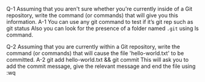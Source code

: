 
Q-1 Assuming that you aren't sure whether you're currently inside of a Git repository, write the command (or commands) that will give you this information.
A-1 You can use any git command to test if it’s git rep such as
git status
Also you can look for the presence of a folder named `.git` using ls command.

Q-2 Assuming that you are currently within a Git repository, write the command (or commands) that will cause the file 'hello-world.txt' to be committed.
A-2 git add hello-world.txt && git commit
This will ask you to add the commit message, give the relevant message and end the file using :wq

